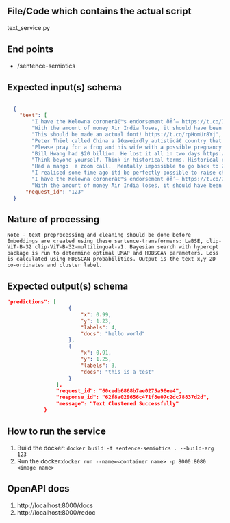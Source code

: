 ## File/Code which contains the actual script
text_service.py

## End points 
- /sentence-semiotics

## Expected input(s) schema
```json

  {
    "text": [
        "I have the Kelowna coronerâ€™s endorsement ðŸ’— https://t.co/7iS5EA0bYR",
        "With the amount of money Air India loses, it should have been the first Unicorn.",
        "This should be made an actual font! https://t.co/rpHomUr8Yj",
        "Peter Thiel called China a â€œweirdly autisticâ€ country that is â€œprofoundly uncharismaticâ€",
        "Please pray for a frog and his wife with a possible pregnancy problem.",
        "Bill Hwang had $20 billion. He lost it all in two days https://t.co/92YEdnXTqe via @BW",
        "Think beyond yourself. Think in historical terms. Historical cycles unfold at a glacial  pace. Tectonic drift acrossâ€¦ https://t.co/87M9PhZ0ft",
        "Had a mango  a zoom call.  Mentally impossible to go back to 2019 life now.",
        "I realised some time ago itd be perfectly possible to raise children in secret and if its possible its probably being done.",
        "I have the Kelowna coronerâ€™s endorsement ðŸ’— https://t.co/7iS5EA0bYR",
        "With the amount of money Air India loses, it should have been the first Unicorn."],
      "request_id": "123"
  }
```
## Nature of processing
    Note - text preprocessing and cleaning should be done before
    Embeddings are created using these sentence-transformers: LaBSE, clip-ViT-B-32 clip-ViT-B-32-multilingual-v1. Bayesian search with hyperopt package is run to determine optimal UMAP and HDBSCAN parameters. Loss is calculated using HDBSCAN probabilities. Output is the text x,y 2D co-ordinates and cluster label.
   
## Expected output(s) schema
```json
"predictions": [
                    {
                        "x": 0.99,
                        "y": 1.23,
                        "labels": 4,
                        "docs": "hello world"
                    },
                    {
                        "x": 0.91,
                        "y": 1.25,
                        "labels": 3,
                        "docs": "this is a test"
                    }
                ],
                "request_id": "60cedb6868b7ae0275a96ee4",
                "response_id": "62f8a029656c471f8e07c2dc78837d2d",
                "message": "Text Clustered Successfully"
            }

```      
    
## How to run the service
1. Build the docker: `docker build -t sentence-semiotics . --build-arg 123`
2. Run the docker:`docker run --name=<container name> -p 8000:8080 <image name> `

## OpenAPI docs
1. http://localhost:8000/docs
2. http://localhost:8000/redoc
